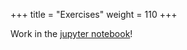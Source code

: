 +++
title = "Exercises"
weight = 110
+++

Work in the [jupyter notebook](https://drive.google.com/file/d/1HquEmaDuSExiWL6v2ZycUgmanJrxBnzo/view?usp=sharing)!